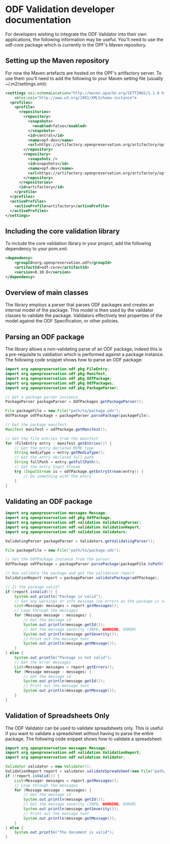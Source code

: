 # ODF Validation developer documentation

For developers wishing to integrate the ODF Validator into their own applications, the following information may be useful. You'll need to use the odf-core package which is currently in the OPF's Maven repository.

## Setting up the Maven repository

For now the Maven artefacts are hosted on the OPF's artifactory server. To use them you'll need to add the following to your Maven setting file (usually ~/.m2/settings.xml):

```xml
<settings xsi:schemaLocation="http://maven.apache.org/SETTINGS/1.1.0 http://maven.apache.org/xsd/settings-1.1.0.xsd" xmlns="http://maven.apache.org/SETTINGS/1.1.0"
    xmlns:xsi="http://www.w3.org/2001/XMLSchema-instance">
  <profiles>
    <profile>
      <repositories>
        <repository>
          <snapshots>
            <enabled>false</enabled>
          </snapshots>
          <id>central</id>
          <name>opf-dev</name>
          <url>https://artifactory.openpreservation.org/artifactory/opf-dev</url>
        </repository>
        <repository>
          <snapshots />
          <id>snapshots</id>
          <name>opf-dev</name>
          <url>https://artifactory.openpreservation.org/artifactory/opf-dev</url>
        </repository>
      </repositories>
      <id>artifactory</id>
    </profile>
  </profiles>
  <activeProfiles>
    <activeProfile>artifactory</activeProfile>
  </activeProfiles>
</settings>
```

## Including the core validation library

To include the core validation library in your project, add the following dependency to your pom.xml:

```xml
<dependency>
    <groupId>org.openpreservation.odf</groupId>
    <artifactId>odf-core</artifactId>
    <version>0.10.0</version>
</dependency>
```

## Overview of main classes

The library employs a parser that parses ODF packages and creates an internal model of the package. This model is then used by the validator classes to validate the package. Validators effectively test properties of the model against the ODF Specification, or other policies.

## Parsing an ODF package

The library allows a non-validating parse of an ODF package, indeed this is a pre-requisite to valdiation which is performed against a package instance. The following code snippet shows how to parse an ODF package:

```java
import org.openpreservation.odf.pkg.FileEntry;
import org.openpreservation.odf.pkg.Manifest;
import org.openpreservation.odf.pkg.OdfPackage;
import org.openpreservation.odf.pkg.OdfPackages;
import org.openpreservation.odf.pkg.PackageParser;

// Get a package parser instance
PackageParser packageParser = OdfPackages.getPackageParser();

File packageFile = new File("path/to/package.ods");
OdfPackage odfPackage = packageParser.parsePackage(packageFile);

// Get the package manifest
Manifest manifest = odfPackage.getManifest();

// Get the file entries from the manifest
for (FileEntry entry : manifest.getEntries()) {
    // Get the entry declared MIME type
    String mediaType = entry.getMediaType();
    // Get the entry declared full path
    String fullPath = entry.getFullPath();
    // Get the entry Input Stream
    try (InputStream is = odfPackage.getEntryStream(entry)) {
        // Do something with the entry
    }
}
```

## Validating an ODF package

```java
import org.openpreservation.messages.Message;
import org.openpreservation.odf.pkg.OdfPackage;
import org.openpreservation.odf.validation.ValidatingParser;
import org.openpreservation.odf.validation.ValidationReport;
import org.openpreservation.odf.validation.Validators;

ValidatingParser packageParser = Validators.getValidatingParser();

File packageFile = new File("path/to/package.ods");

// Get the OdfPackage instance from the parser
OdfPackage odfPackage = packageParser.parsePackage(packageFile.toPath());

// Now validate the package and get the validation report
ValidationReport report = packageParser.validatePackage(odfPackage);

// Is the package valid?
if (report.isValid()) {
    System.out.println("Package is valid");
    // Get any warnings or info message (no errors as the package is valid)
    List<Message> messages = report.getMessages();
    // Loop through the messages
    for (Message message : messages) {
        // Get the message id
        System.out.println(message.getId());
        // Get the message severity (INFO, WARNING, ERROR)
        System.out.println(message.getSeverity());
        // Print out the message text
        System.out.println(message.getMessage());
    }
} else {
    System.out.println("Package is not valid");
    // Get the error messages
    List<Message> messages = report.getErrors();
    for (Message message : messages) {
        // Get the message id
        System.out.println(message.getId());
        // Print out the message text
        System.out.println(message.getMessage());
    }
}
```

## Validation of Spreadsheets Only

The ODF Validator can be used to validate spreadsheets only. This is useful if you want to validate a spreadsheet without having to parse the entire package. The following code snippet shows how to validate a spreadsheet:

```java
import org.openpreservation.messages.Message;
import org.openpreservation.odf.validation.ValidationReport;
import org.openpreservation.odf.validation.Validator;

Validator validator = new Validator();
ValidationReport report = validator.validateSpreadsheet(new File("path/to/package.ods"));
if (!report.isValid()) {
    List<Message> messages = report.getMessages();
    // Loop through the messages
    for (Message message : messages) {
        // Get the message id
        System.out.println(message.getId());
        // Get the message severity (INFO, WARNING, ERROR)
        System.out.println(message.getSeverity());
        // Print out the message text
        System.out.println(message.getMessage());
    }
} else {
    System.out.println("The document is valid");
}
```
